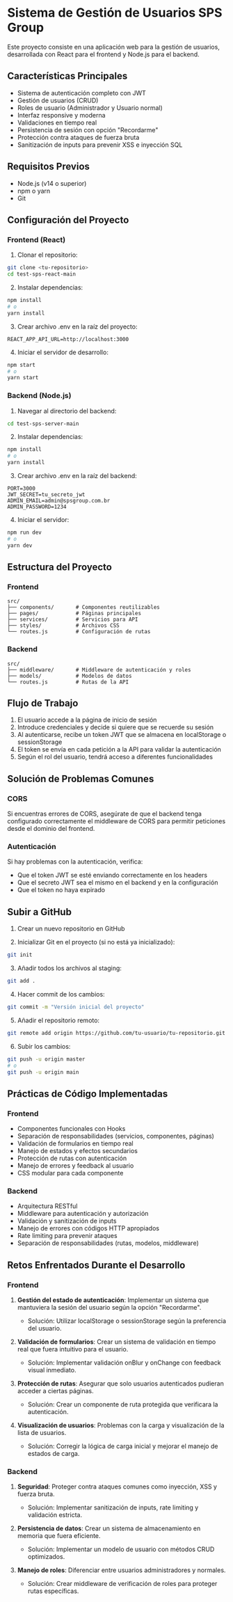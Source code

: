 # Sistema de Gestión de Usuarios SPS Group

Este proyecto consiste en una aplicación web para la gestión de usuarios, desarrollada con React para el frontend y Node.js para el backend.

## Características Principales

- Sistema de autenticación completo con JWT
- Gestión de usuarios (CRUD)
- Roles de usuario (Administrador y Usuario normal)
- Interfaz responsive y moderna
- Validaciones en tiempo real
- Persistencia de sesión con opción "Recordarme"
- Protección contra ataques de fuerza bruta
- Sanitización de inputs para prevenir XSS e inyección SQL

## Requisitos Previos

- Node.js (v14 o superior)
- npm o yarn
- Git

## Configuración del Proyecto

### Frontend (React)

1. Clonar el repositorio:
```bash
git clone <tu-repositorio>
cd test-sps-react-main
```

2. Instalar dependencias:
```bash
npm install
# o
yarn install
```

3. Crear archivo .env en la raíz del proyecto:
```env
REACT_APP_API_URL=http://localhost:3000
```

4. Iniciar el servidor de desarrollo:
```bash
npm start
# o
yarn start
```

### Backend (Node.js)

1. Navegar al directorio del backend:
```bash
cd test-sps-server-main
```

2. Instalar dependencias:
```bash
npm install
# o
yarn install
```

3. Crear archivo .env en la raíz del backend:
```env
PORT=3000
JWT_SECRET=tu_secreto_jwt
ADMIN_EMAIL=admin@spsgroup.com.br
ADMIN_PASSWORD=1234
```

4. Iniciar el servidor:
```bash
npm run dev
# o
yarn dev
```

## Estructura del Proyecto

### Frontend

```
src/
├── components/       # Componentes reutilizables
├── pages/            # Páginas principales
├── services/         # Servicios para API
├── styles/           # Archivos CSS
└── routes.js         # Configuración de rutas
```

### Backend

```
src/
├── middleware/       # Middleware de autenticación y roles
├── models/           # Modelos de datos
└── routes.js         # Rutas de la API
```

## Flujo de Trabajo

1. El usuario accede a la página de inicio de sesión
2. Introduce credenciales y decide si quiere que se recuerde su sesión
3. Al autenticarse, recibe un token JWT que se almacena en localStorage o sessionStorage
4. El token se envía en cada petición a la API para validar la autenticación
5. Según el rol del usuario, tendrá acceso a diferentes funcionalidades

## Solución de Problemas Comunes

### CORS
Si encuentras errores de CORS, asegúrate de que el backend tenga configurado correctamente el middleware de CORS para permitir peticiones desde el dominio del frontend.

### Autenticación
Si hay problemas con la autenticación, verifica:
- Que el token JWT se esté enviando correctamente en los headers
- Que el secreto JWT sea el mismo en el backend y en la configuración
- Que el token no haya expirado

## Subir a GitHub

1. Crear un nuevo repositorio en GitHub

2. Inicializar Git en el proyecto (si no está ya inicializado):
```bash
git init
```

3. Añadir todos los archivos al staging:
```bash
git add .
```

4. Hacer commit de los cambios:
```bash
git commit -m "Versión inicial del proyecto"
```

5. Añadir el repositorio remoto:
```bash
git remote add origin https://github.com/tu-usuario/tu-repositorio.git
```

6. Subir los cambios:
```bash
git push -u origin master
# o
git push -u origin main
```

## Prácticas de Código Implementadas

### Frontend
- Componentes funcionales con Hooks
- Separación de responsabilidades (servicios, componentes, páginas)
- Validación de formularios en tiempo real
- Manejo de estados y efectos secundarios
- Protección de rutas con autenticación
- Manejo de errores y feedback al usuario
- CSS modular para cada componente

### Backend
- Arquitectura RESTful
- Middleware para autenticación y autorización
- Validación y sanitización de inputs
- Manejo de errores con códigos HTTP apropiados
- Rate limiting para prevenir ataques
- Separación de responsabilidades (rutas, modelos, middleware)

## Retos Enfrentados Durante el Desarrollo

### Frontend
1. **Gestión del estado de autenticación**: Implementar un sistema que mantuviera la sesión del usuario según la opción "Recordarme".
   - Solución: Utilizar localStorage o sessionStorage según la preferencia del usuario.

2. **Validación de formularios**: Crear un sistema de validación en tiempo real que fuera intuitivo para el usuario.
   - Solución: Implementar validación onBlur y onChange con feedback visual inmediato.

3. **Protección de rutas**: Asegurar que solo usuarios autenticados pudieran acceder a ciertas páginas.
   - Solución: Crear un componente de ruta protegida que verificara la autenticación.

4. **Visualización de usuarios**: Problemas con la carga y visualización de la lista de usuarios.
   - Solución: Corregir la lógica de carga inicial y mejorar el manejo de estados de carga.

### Backend
1. **Seguridad**: Proteger contra ataques comunes como inyección, XSS y fuerza bruta.
   - Solución: Implementar sanitización de inputs, rate limiting y validación estricta.

2. **Persistencia de datos**: Crear un sistema de almacenamiento en memoria que fuera eficiente.
   - Solución: Implementar un modelo de usuario con métodos CRUD optimizados.

3. **Manejo de roles**: Diferenciar entre usuarios administradores y normales.
   - Solución: Crear middleware de verificación de roles para proteger rutas específicas.

